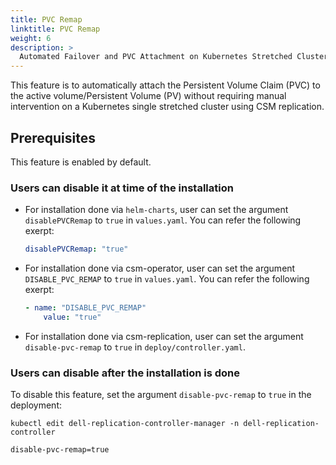 ```yaml
---
title: PVC Remap
linktitle: PVC Remap
weight: 6
description: >
  Automated Failover and PVC Attachment on Kubernetes Stretched Clusters
---
```


This feature is to automatically attach the Persistent Volume Claim (PVC) to the active volume/Persistent Volume (PV) without requiring manual intervention on a Kubernetes single stretched cluster using CSM replication.

## Prerequisites

This feature is enabled by default.

### Users can disable it at time of the installation

* For installation done via `helm-charts`, user can set the argument `disablePVCRemap` to `true` in `values.yaml`. You can refer the following exerpt:

    ```yaml
    disablePVCRemap: "true"
    ```

* For installation done via csm-operator, user can set the argument `DISABLE_PVC_REMAP` to `true` in `values.yaml`. You can refer the following exerpt:

    ```yaml
    - name: "DISABLE_PVC_REMAP"
        value: "true"
    ```

* For installation done via csm-replication, user can set the argument `disable-pvc-remap` to `true` in `deploy/controller.yaml`.

### Users can disable after the installation is done

To disable this feature, set the argument `disable-pvc-remap` to `true` in the deployment:

```shell
kubectl edit dell-replication-controller-manager -n dell-replication-controller
```

```shell
disable-pvc-remap=true
```
